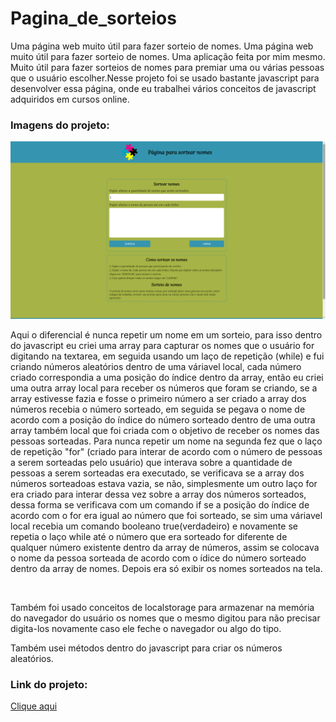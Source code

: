 # Pagina_de_sorteios
Uma página web muito útil para fazer sorteio de nomes.
Uma página web muito útil para fazer sorteio de nomes.
Uma aplicação feita por mim mesmo. Muito útil para fazer sorteios de nomes para premiar uma ou várias pessoas que o usuário escolher.Nesse projeto foi se usado bastante javascript para 
desenvolver essa página, onde eu trabalhei vários conceitos de javascript adquiridos em cursos online.

<h3>Imagens do projeto:</h3>
<img src="https://github.com/sian19/Pagina_de_sorteios/blob/master/images/Img-Projeto.png">
<p>Aqui o diferencial é nunca repetir um nome em um sorteio, para isso dentro do javascript eu criei uma array para capturar os nomes que o usuário for digitando na textarea,
em seguida usando um laço de repetição (while) e fui criando números aleatórios dentro de uma váriavel local, cada número criado correspondia a uma posição do índice dentro da array, então eu criei uma outra array local para receber os números que foram se criando, se a array estivesse fazia e fosse o primeiro número a ser criado a array dos números recebia o número sorteado, em seguida se pegava o nome de acordo com a posição do índice do número sorteado dentro de uma outra array também local que foi criada com o objetivo de receber os nomes das pessoas sorteadas. Para nunca repetir um nome na segunda fez que o laço de repetição "for" (criado para interar de acordo com o número de pessoas a serem sorteadas pelo usuário) que interava sobre a quantidade de pessoas a serem sorteadas era executado, se verificava se a array dos números sorteadoas estava vazia, se não, simplesmente um outro laço for era criado para interar dessa vez sobre a array dos números sorteados, dessa forma se verificava com um comando if se a posição do índice de acordo com o for era igual ao número que foi sorteado, se sim uma váriavel local recebia um comando booleano true(verdadeiro) e novamente se repetia o laço while até o número que era sorteado for diferente de qualquer número existente dentro da array de números, assim se colocava o nome da pessoa sorteada de acordo com o ídice do número sorteado dentro da array de nomes. Depois era só exibir os nomes sorteados na tela.</p>
</br>
<p>Também foi usado conceitos de localstorage para armazenar na memória do navegador do usuário os nomes que o mesmo digitou para não precisar digita-los novamente caso ele feche o navegador ou algo do tipo.</p>
<p>Também usei métodos dentro do javascript para criar os números aleatórios.</p>

<h3>Link do projeto:</h3>
<a href="">Clique aqui</a>
